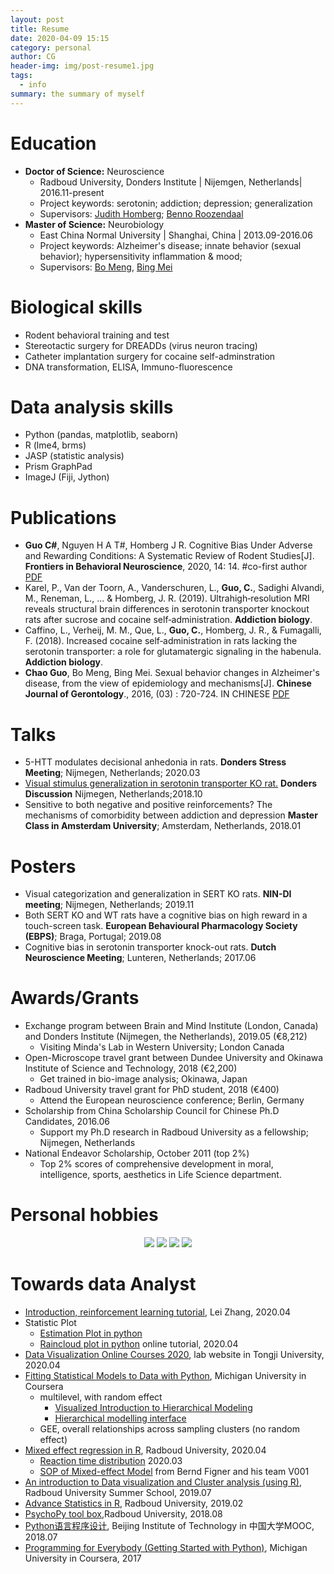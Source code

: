 ```yaml
---
layout: post
title: Resume
date: 2020-04-09 15:15
category: personal
author: CG
header-img: img/post-resume1.jpg
tags: 
  - info
summary: the summary of myself
---
```



# Education

- **Doctor of Science:** Neuroscience
  - Radboud University, Donders Institute | Nijemgen, Netherlands| 2016.11-present
  - Project keywords: serotonin; addiction; depression; generalization
  - Supervisors: [Judith Homberg](https://scholar.google.nl/citations?user=Jgcv9CQAAAAJ&hl=nl); [Benno Roozendaal](https://www.researchgate.net/profile/Benno_Roozendaal)
- **Master of Science:** Neurobiology
  - East China Normal University | Shanghai, China | 2013.09-2016.06
  - Project keywords: Alzheimer's disease; innate behavior (sexual behavior); hypersensitivity inflammation & mood;
  - Supervisors: [Bo Meng](https://www.researchgate.net/profile/Bo_Meng16), [Bing Mei](http://english.ecnu.edu.cn/_t89/1746/list.htm)


# Biological skills
- Rodent behavioral training and test
- Stereotactic surgery for DREADDs (virus neuron tracing)
- Catheter implantation surgery for cocaine self-adminstration
- DNA transformation, ELISA, Immuno-fluorescence
  
# Data analysis skills
- Python (pandas, matplotlib, seaborn)
- R (lme4, brms)
- JASP (statistic analysis)
- Prism GraphPad
- ImageJ (Fiji, Jython)
  
# Publications
- **Guo C#**, Nguyen H A T#,  Homberg J R. Cognitive Bias Under Adverse and Rewarding Conditions: A Systematic Review of Rodent Studies[J]. **Frontiers in Behavioral Neuroscience**, 2020, 14: 14. #co-first author [PDF](https://raw.githubusercontent.com/jetgc/jetgc.github.io/master/pdf/2020_cguo_Cognitive_Bias.pdf)
- Karel, P., Van der Toorn, A., Vanderschuren, L., **Guo, C.**, Sadighi Alvandi, M., Reneman, L., ... & Homberg, J. R. (2019). Ultrahigh‐resolution MRI reveals structural brain differences in serotonin transporter knockout rats after sucrose and cocaine self‐administration. **Addiction biology**.
- Caffino, L., Verheij, M. M., Que, L., **Guo, C.**, Homberg, J. R., & Fumagalli, F. (2018). Increased cocaine self‐administration in rats lacking the serotonin transporter: a role for glutamatergic signaling in the habenula. **Addiction biology**.
- **Chao Guo**, Bo Meng, Bing Mei. Sexual behavior changes in Alzheimer's disease, from the view of epidemiology and mechanisms[J]. **Chinese Journal of Gerontology**., 2016, (03) : 720-724. IN CHINESE [PDF](https://raw.githubusercontent.com/jetgc/jetgc.github.io/master/pdf/cguo-阿尔茨海默症伴性行为紊乱的相关研究进展.pdf)


# Talks
- 5-HTT modulates decisional anhedonia in rats. **Donders Stress Meeting**; Nijmegen, Netherlands; 2020.03
- [Visual stimulus generalization in serotonin transporter KO rat.](https://www.ru.nl/dondersdiscussions/previous-events/dd2018/program/parallel-sessions/parallel-session-1/) **Donders Discussion** Nijmegen, Netherlands;2018.10 
- Sensitive to both negative and positive reinforcements? The mechanisms of comorbidity between addiction and depression **Master Class in Amsterdam University**; Amsterdam, Netherlands, 2018.01

# Posters
- Visual categorization and generalization in SERT KO rats. **NIN-DI meeting**; Nijmegen, Netherlands; 2019.11
- Both SERT KO and WT rats have a cognitive bias on high reward in a touch-screen task. **European Behavioural Pharmacology Society (EBPS)**; Braga, Portugal; 2019.08
- Cognitive bias in serotonin transporter knock-out rats. **Dutch Neuroscience Meeting**; Lunteren, Netherlands; 2017.06

# Awards/Grants
- Exchange program between Brain and Mind Institute (London, Canada) and Donders Institute (Nijmegen, the Netherlands), 2019.05 (€8,212)
  - Visiting Minda's Lab in Western University; London Canada
- Open-Microscope travel grant between Dundee University and Okinawa Institute of Science and Technology, 2018 (€2,200)
  - Get trained in bio-image analysis; Okinawa, Japan
- Radboud University travel grant for PhD student, 2018 (‎€400)
  - Attend the European neuroscience conference; Berlin, Germany
- Scholarship from China Scholarship Council for Chinese Ph.D Candidates, 2016.06 
  - Support my Ph.D research in Radboud University as a fellowship; Nijmegen, Netherlands
- National Endeavor Scholarship, October 2011 (top 2%)
  - Top 2% scores of comprehensive development in moral, intelligence, sports, aesthetics in Life Science department.

# Personal hobbies
<div align = 'center'> 
<image src= 'https://raw.githubusercontent.com/jetgc/jetgc.github.io/master/img/hobb_dancing.png'>
<image src = 'https://raw.githubusercontent.com/jetgc/jetgc.github.io/master/img/hobb_hiking.png'>
<image src = 'https://raw.githubusercontent.com/jetgc/jetgc.github.io/master/img/hobb_reading.png'>
<image src = 'https://raw.githubusercontent.com/jetgc/jetgc.github.io/master/img/hobb_tourism.png'>
</div>

# Towards data Analyst

- [Introduction, reinforcement learning tutorial](https://github.com/lei-zhang/RL_tutorial_webinar), Lei Zhang, 2020.04
- Statistic Plot
  - [Estimation Plot in python](https://acclab.github.io/DABEST-python-docs/tutorial.html)
  - [Raincloud plot in python](https://github.com/RainCloudPlots/RainCloudPlots/tree/master/tutorial_python) online tutorial, 2020.04
- [Data Visualization Online Courses 2020](https://idvxlab.com/teaching.html), lab website in Tongji University, 2020.04
- [Fitting Statistical Models to Data with Python](https://www.coursera.org/learn/fitting-statistical-models-data-python/home/info), Michigan University in Coursera
  - multilevel, with random effect
    - [Visualized Introduction to Hierarchical Modeling](http://mfviz.com/hierarchical-models/)
    - [Hierarchical modelling interface](https://calpolystat3.shinyapps.io/Hierarchical_Models/)
  - GEE, overall relationships across sampling clusters (no random effect)
- [Mixed effect regression in R](https://brightspace.ru.nl/d2l/home/93862), Radboud University, 2020.04
  - [Reaction time distribution](https://lindeloev.shinyapps.io/shiny-rt/) 2020.03
  - [SOP of Mixed-effect Model](http://decision-lab.org/people/) from Bernd Figner and his team V001
- [An introduction to Data visualization and Cluster analysis (using R)](https://brightspace.ru.nl/d2l/home/75100), Radboud University Summer School, 2019.07
- [Advance Statistics in R](https://brightspace.ru.nl/d2l/home/17033), Radboud University, 2019.02
- [PsychoPy tool box](https://www.socsci.ru.nl/wilberth/nocms/psychopy/print.php),Radboud University, 2018.08
- [Python语言程序设计](http://www.icourse163.org/course/BIT-268001?tid=1002788003), Beijing Institute of Technology in 中国大学MOOC, 2018.07
- [Programming for Everybody (Getting Started with Python)](https://www.coursera.org/specializations/python), Michigan University in Coursera, 2017

